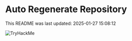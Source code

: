 # Auto Regenerate Repository

This README was last updated: 2025-01-27 15:08:12

 ![TryHackMe](https://tryhackme.com/badge/533634)